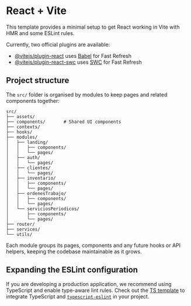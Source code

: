 # React + Vite

This template provides a minimal setup to get React working in Vite with HMR and some ESLint rules.

Currently, two official plugins are available:

- [@vitejs/plugin-react](https://github.com/vitejs/vite-plugin-react/blob/main/packages/plugin-react/README.md) uses [Babel](https://babeljs.io/) for Fast Refresh
- [@vitejs/plugin-react-swc](https://github.com/vitejs/vite-plugin-react-swc) uses [SWC](https://swc.rs/) for Fast Refresh

## Project structure

The `src/` folder is organised by modules to keep pages and related components
together:

```
src/
├── assets/
├── components/       # Shared UI components
├── contexts/
├── hooks/
├── modules/
│   ├── landing/
│   │   ├── components/
│   │   └── pages/
│   ├── auth/
│   │   └── pages/
│   ├── clientes/
│   │   └── pages/
│   ├── inventario/
│   │   ├── components/
│   │   └── pages/
│   ├── ordenesTrabajo/
│   │   ├── components/
│   │   └── pages/
│   └── serviciosPeriodicos/
│       ├── components/
│       └── pages/
├── router/
├── services/
└── utils/
```

Each module groups its pages, components and any future hooks or API helpers,
keeping the codebase maintainable as it grows.

## Expanding the ESLint configuration

If you are developing a production application, we recommend using TypeScript and enable type-aware lint rules. Check out the [TS template](https://github.com/vitejs/vite/tree/main/packages/create-vite/template-react-ts) to integrate TypeScript and [`typescript-eslint`](https://typescript-eslint.io) in your project.
